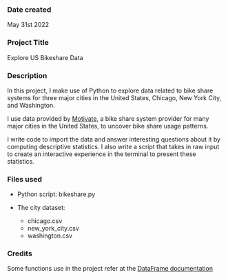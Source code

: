 ### Date created
May 31st 2022

### Project Title
Explore US Bikeshare Data

### Description

In this project, I make use of Python to explore data related to bike share systems for three major cities in the United States, Chicago, New York City, and Washington.

I use data provided by [Motivate](https://www.motivateco.com/), a bike share system provider for many major cities in the United States, to uncover bike share usage patterns.

I write code to import the data and answer interesting questions about it by computing descriptive statistics. I also write a script that takes in raw input to create an interactive experience in the terminal to present these statistics.

### Files used

- Python script: bikeshare.py

- The city dataset:
  - chicago.csv
  - new_york_city.csv
  - washington.csv

### Credits

Some functions use in the project refer at the [DataFrame documentation](https://pandas.pydata.org/pandas-docs/stable/reference/frame.html#dataframe)
